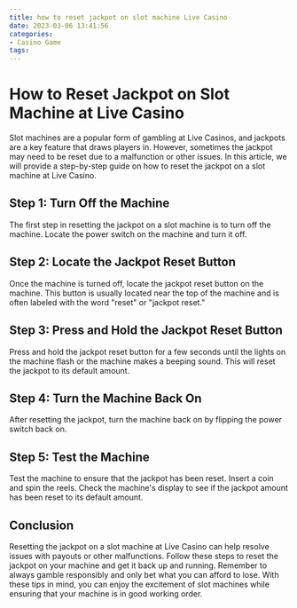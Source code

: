```yaml
---
title: how to reset jackpot on slot machine Live Casino
date: 2023-03-06 13:41:56
categories:
- Casino Game
tags:
---
```



# How to Reset Jackpot on Slot Machine at Live Casino

Slot machines are a popular form of gambling at Live Casinos, and jackpots are a key feature that draws players in. However, sometimes the jackpot may need to be reset due to a malfunction or other issues. In this article, we will provide a step-by-step guide on how to reset the jackpot on a slot machine at Live Casino.

## Step 1: Turn Off the Machine

The first step in resetting the jackpot on a slot machine is to turn off the machine. Locate the power switch on the machine and turn it off.

## Step 2: Locate the Jackpot Reset Button

Once the machine is turned off, locate the jackpot reset button on the machine. This button is usually located near the top of the machine and is often labeled with the word "reset" or "jackpot reset."

## Step 3: Press and Hold the Jackpot Reset Button

Press and hold the jackpot reset button for a few seconds until the lights on the machine flash or the machine makes a beeping sound. This will reset the jackpot to its default amount.

## Step 4: Turn the Machine Back On

After resetting the jackpot, turn the machine back on by flipping the power switch back on.

## Step 5: Test the Machine

Test the machine to ensure that the jackpot has been reset. Insert a coin and spin the reels. Check the machine's display to see if the jackpot amount has been reset to its default amount.

## Conclusion

Resetting the jackpot on a slot machine at Live Casino can help resolve issues with payouts or other malfunctions. Follow these steps to reset the jackpot on your machine and get it back up and running. Remember to always gamble responsibly and only bet what you can afford to lose. With these tips in mind, you can enjoy the excitement of slot machines while ensuring that your machine is in good working order.